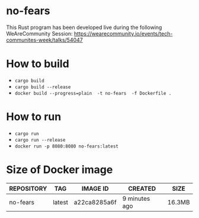 # no-fears

This Rust program has been developed live during the following  WeAreCommunity Session: https://wearecommunity.io/events/tech-communites-week/talks/54047

# How to build

- `cargo build`
- `cargo build --release`
- `docker build --progress=plain  -t no-fears  -f Dockerfile .`

# How to run 

- `cargo run`
- `cargo run --release`
- `docker run -p 8080:8080 no-fears:latest`

# Size of Docker image

| REPOSITORY | TAG | IMAGE ID |  CREATED | SIZE |
| ---------- | --- | -------- | -------- | ---- |
| no-fears | latest | a22ca8285a6f | 9 minutes ago | 16.3MB |
